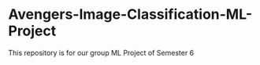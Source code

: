 # Avengers-Image-Classification-ML-Project
This repository is for our group ML Project of Semester 6

